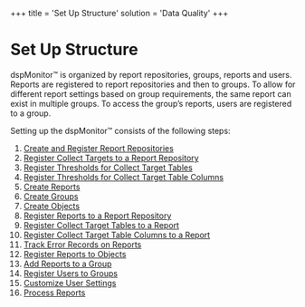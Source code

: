 +++
title = 'Set Up Structure'
solution = 'Data Quality'
+++

# Set Up Structure

dspMonitor™ is organized by report repositories, groups, reports and
users. Reports are registered to report repositories and then to groups.
To allow for different report settings based on group requirements, the
same report can exist in multiple groups. To access the group’s reports,
users are registered to a group.

Setting up the dspMonitor™ consists of the following steps:

1.  [Create and Register Report
    Repositories](Register_Report_Repositories.htm)
2.  [Register Collect Targets to a Report
    Repository](Register_Collect_Targets_to_a_Report_Repository.htm)
3.  [Register Thresholds for Collect Target
    Tables](Register_Thresholds_for_Collect_Target_Tables.htm)
4.  [Register Thresholds for Collect Target Table
    Columns](Register_Thresholds_for_Collect_Target_Table_Columns.htm)
5.  [Create Reports](Create_Reports.htm)
6.  [Create Groups](Create_Groups_dspMonitor.htm)
7.  [Create Objects](Create_Objects_and_Publish_Reports_to_Groups.htm)
8.  [Register Reports to a Report
    Repository](Register_Reports_to_a_Report_Repo.htm)
9.  [Register Collect Target Tables to a
    Report](Register_Collect_Target_Tables_to_a_Report.htm)
10. [Register Collect Target Table Columns to a
    Report](Register_Collect_Target_Table_Columns_to_a_Report.htm)
11. [Track Error Records on Reports](Track_Error_Records_on_Reports.htm)
12. [Register Reports to
    Objects](Register_Object_Reports.htm#Register_Reports_to_Objects)
13. [Add Reports to a Group](Add_Reports_to_a_Group.htm)
14. [Register Users to Groups](Register_Users_to_Groups.htm)
15. [Customize User
    Settings](Configure_User_Settings_Reports_and_Filters.htm#Customize_User_Settings)
16. [Process Reports](Process_Reports.htm)
